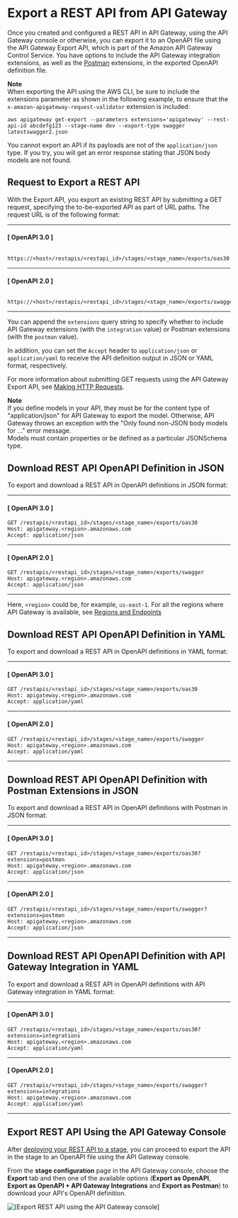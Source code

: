 # Export a REST API from API Gateway<a name="api-gateway-export-api"></a>

 Once you created and configured a REST API in API Gateway, using the API Gateway console or otherwise, you can export it to an OpenAPI file using the API Gateway Export API, which is part of the Amazon API Gateway Control Service\. You have options to include the API Gateway integration extensions, as well as the [Postman](http://www.getpostman.com) extensions, in the exported OpenAPI definition file\. 

**Note**  
When exporting the API using the AWS CLI, be sure to include the extensions parameter as shown in the following example, to ensure that the `x-amazon-apigateway-request-validator` extension is included:  

```
aws apigateway get-export --parameters extensions='apigateway' --rest-api-id abcdefg123 --stage-name dev --export-type swagger latestswagger2.json
```

 You cannot export an API if its payloads are not of the `application/json` type\. If you try, you will get an error response stating that JSON body models are not found\. 

## Request to Export a REST API<a name="api-gateway-export-api-request"></a>

 With the Export API, you export an existing REST API by submitting a GET request, specifying the to\-be\-exported API as part of URL paths\. The request URL is of the following format: 

------
#### [ OpenAPI 3\.0 ]

```
 https://<host>/restapis/<restapi_id>/stages/<stage_name>/exports/oas30
```

------
#### [ OpenAPI 2\.0 ]

```
 https://<host>/restapis/<restapi_id>/stages/<stage_name>/exports/swagger
```

------

 You can append the `extensions` query string to specify whether to include API Gateway extensions \(with the `integration` value\) or Postman extensions \(with the `postman` value\)\. 

 In addition, you can set the `Accept` header to `application/json` or `application/yaml` to receive the API definition output in JSON or YAML format, respectively\. 

 For more information about submitting GET requests using the API Gateway Export API, see [Making HTTP Requests](https://docs.aws.amazon.com/apigateway/api-reference/making-http-requests)\. 

**Note**  
 If you define models in your API, they must be for the content type of "application/json" for API Gateway to export the model\. Otherwise, API Gateway throws an exception with the "Only found non\-JSON body models for \.\.\." error message\.   
 Models must contain properties or be defined as a particular JSONSchema type\. 

## Download REST API OpenAPI Definition in JSON<a name="api-gateway-export-api-download-swagger-json"></a>

To export and download a REST API in OpenAPI definitions in JSON format:

------
#### [ OpenAPI 3\.0 ]

```
GET /restapis/<restapi_id>/stages/<stage_name>/exports/oas30
Host: apigateway.<region>.amazonaws.com
Accept: application/json
```

------
#### [ OpenAPI 2\.0 ]

```
GET /restapis/<restapi_id>/stages/<stage_name>/exports/swagger
Host: apigateway.<region>.amazonaws.com
Accept: application/json
```

------

 Here, `<region>` could be, for example, `us-east-1`\. For all the regions where API Gateway is available, see [Regions and Endpoints](https://docs.aws.amazon.com/general/latest/gr/rande.html#apigateway_region) 

## Download REST API OpenAPI Definition in YAML<a name="api-gateway-export-api-download-swagger-yaml"></a>

To export and download a REST API in OpenAPI definitions in YAML format:

------
#### [ OpenAPI 3\.0 ]

```
GET /restapis/<restapi_id>/stages/<stage_name>/exports/oas30
Host: apigateway.<region>.amazonaws.com
Accept: application/yaml
```

------
#### [ OpenAPI 2\.0 ]

```
GET /restapis/<restapi_id>/stages/<stage_name>/exports/swagger
Host: apigateway.<region>.amazonaws.com
Accept: application/yaml
```

------

## Download REST API OpenAPI Definition with Postman Extensions in JSON<a name="api-gateway-export-api-download-swagger-json-with-postman"></a>

To export and download a REST API in OpenAPI definitions with Postman in JSON format:

------
#### [ OpenAPI 3\.0 ]

```
GET /restapis/<restapi_id>/stages/<stage_name>/exports/oas30?extensions=postman
Host: apigateway.<region>.amazonaws.com
Accept: application/json
```

------
#### [ OpenAPI 2\.0 ]

```
GET /restapis/<restapi_id>/stages/<stage_name>/exports/swagger?extensions=postman
Host: apigateway.<region>.amazonaws.com
Accept: application/json
```

------

## Download REST API OpenAPI Definition with API Gateway Integration in YAML<a name="api-gateway-export-api-download-swagger-yaml-with-apig"></a>

To export and download a REST API in OpenAPI definitions with API Gateway integration in YAML format:

------
#### [ OpenAPI 3\.0 ]

```
GET /restapis/<restapi_id>/stages/<stage_name>/exports/oas30?extensions=integrations
Host: apigateway.<region>.amazonaws.com
Accept: application/yaml
```

------
#### [ OpenAPI 2\.0 ]

```
GET /restapis/<restapi_id>/stages/<stage_name>/exports/swagger?extensions=integrations
Host: apigateway.<region>.amazonaws.com
Accept: application/yaml
```

------

## Export REST API Using the API Gateway Console<a name="api-gateway-export-api-from-console"></a>

After [deploying your REST API to a stage](how-to-deploy-api-with-console.md), you can proceed to export the API in the stage to an OpenAPI file using the API Gateway console\.

 From the **stage configuration** page in the API Gateway console, choose the **Export** tab and then one of the available options \(**Export as OpenAPI**, **Export as OpenAPI \+ API Gateway Integrations** and **Export as Postman**\) to download your API's OpenAPI definition\. 

![\[Export REST API using the API Gateway console\]](http://docs.aws.amazon.com/apigateway/latest/developerguide/images/export-console.png)